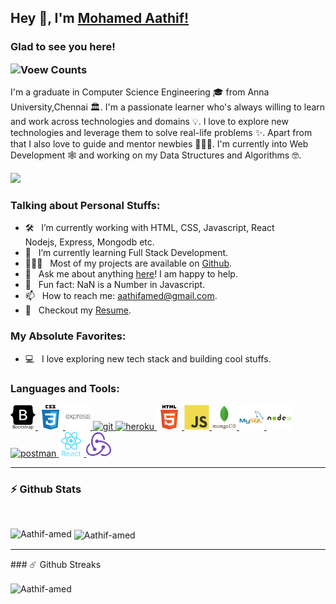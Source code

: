 ## Hey 👋, I'm [Mohamed Aathif!](https://github.com/Aathif-amed/)

<!-- [![Linkedin Badge](https://img.shields.io/badge/-LinkedIn-0e76a8?style=flat-square&logo=Linkedin&logoColor=white)](https://linkedin.com/in/Aathif-amed)
[![Website Badge](https://img.shields.io/badge/Website-3b5998?style=flat-square&logo=google-chrome&logoColor=white)](https://Aathif-amed.github.io/)
[![Twitter Badge](https://img.shields.io/badge/-Twitter-00acee?style=flat-square&logo=Twitter&logoColor=white)](https://twitter.com/Aathif-amed)
[![Instagram Badge](https://img.shields.io/badge/-Instagram-e4405f?style=flat-square&logo=Instagram&logoColor=white)](https://instagram.com/Aathif-amed/)
[![Telegram Badge](https://img.shields.io/badge/-Telegram-0088cc?style=flat-square&logo=Telegram&logoColor=white)](https://t.me/Aathif-amed) -->

### Glad to see you here! &nbsp; <p align="left"> <img src="https://komarev.com/ghpvc/?username=Aathif-amed&label=Profile%20views&color=0e75b6&style=flat" alt="Voew Counts"> </p>

I'm a graduate in Computer Science Engineering 🎓 from Anna University,Chennai 🏛. I'm a passionate learner who's always willing to learn and work across technologies and domains 💡. I love to explore new technologies and leverage them to solve real-life problems ✨. Apart from that I also love to guide and mentor newbies 👨🏻‍💻. I'm currently into Web Development 🕸️ and working on my Data Structures and Algorithms 🤓.





[![](https://gitwar.herokuapp.com/badge?username=Aathif-amed&label=Gitwar%20Profile%20Score&style=for-the-badge&color=0088cc)](https://gitwar.herokuapp.com/)



### Talking about Personal Stuffs:

- 🛠 &nbsp; I’m currently working with HTML, CSS, Javascript, React <br /> Nodejs, Express, Mongodb etc.
- 🚀 &nbsp; I’m currently learning Full Stack Development.
- 👨🏻‍💻 &nbsp; Most of my projects are available on [Github](https://github.com/Aathif-amed).
- 💬 &nbsp; Ask me about anything [here](https://github.com/Aathif-amed/Aathif/issues/2)! I am happy to help.
- 👾 &nbsp; Fun fact: NaN is a Number in Javascript.
- 📫 &nbsp; How to reach me: aathifamed@gmail.com.
- 📝 &nbsp; Checkout my [Resume](https://drive.google.com/file/d/1Tyb80B4JWgBuzYhJkLHuOrKuC9phmZTL/view?usp=sharing).

### My Absolute Favorites:

- 💻 &nbsp; I love exploring new tech stack and building cool stuffs.


### Languages and Tools:
<p align="left"> <a href="https://getbootstrap.com" target="_blank" rel="noreferrer"> <img src="https://raw.githubusercontent.com/devicons/devicon/master/icons/bootstrap/bootstrap-plain-wordmark.svg" alt="bootstrap" width="40" height="40"/> </a> <a href="https://www.w3schools.com/css/" target="_blank" rel="noreferrer"> <img src="https://raw.githubusercontent.com/devicons/devicon/master/icons/css3/css3-original-wordmark.svg" alt="css3" width="40" height="40"/> </a> <a href="https://expressjs.com" target="_blank" rel="noreferrer"> <img src="https://raw.githubusercontent.com/devicons/devicon/master/icons/express/express-original-wordmark.svg" alt="express" width="40" height="40"/> </a> <a href="https://git-scm.com/" target="_blank" rel="noreferrer"> <img src="https://www.vectorlogo.zone/logos/git-scm/git-scm-icon.svg" alt="git" width="40" height="40"/> </a> <a href="https://heroku.com" target="_blank" rel="noreferrer"> <img src="https://www.vectorlogo.zone/logos/heroku/heroku-icon.svg" alt="heroku" width="40" height="40"/> </a> <a href="https://www.w3.org/html/" target="_blank" rel="noreferrer"> <img src="https://raw.githubusercontent.com/devicons/devicon/master/icons/html5/html5-original-wordmark.svg" alt="html5" width="40" height="40"/> </a> <a href="https://developer.mozilla.org/en-US/docs/Web/JavaScript" target="_blank" rel="noreferrer"> <img src="https://raw.githubusercontent.com/devicons/devicon/master/icons/javascript/javascript-original.svg" alt="javascript" width="40" height="40"/> </a> <a href="https://www.mongodb.com/" target="_blank" rel="noreferrer"> <img src="https://raw.githubusercontent.com/devicons/devicon/master/icons/mongodb/mongodb-original-wordmark.svg" alt="mongodb" width="40" height="40"/> </a> <a href="https://www.mysql.com/" target="_blank" rel="noreferrer"> <img src="https://raw.githubusercontent.com/devicons/devicon/master/icons/mysql/mysql-original-wordmark.svg" alt="mysql" width="40" height="40"/> </a> <a href="https://nodejs.org" target="_blank" rel="noreferrer"> <img src="https://raw.githubusercontent.com/devicons/devicon/master/icons/nodejs/nodejs-original-wordmark.svg" alt="nodejs" width="40" height="40"/> </a> <a href="https://postman.com" target="_blank" rel="noreferrer"> <img src="https://www.vectorlogo.zone/logos/getpostman/getpostman-icon.svg" alt="postman" width="40" height="40"/> </a> <a href="https://reactjs.org/" target="_blank" rel="noreferrer"> <img src="https://raw.githubusercontent.com/devicons/devicon/master/icons/react/react-original-wordmark.svg" alt="react" width="40" height="40"/> </a> <a href="https://redux.js.org" target="_blank" rel="noreferrer"> <img src="https://raw.githubusercontent.com/devicons/devicon/master/icons/redux/redux-original.svg" alt="redux" width="40" height="40"/> </a> </p>

<hr>

### ⚡ Github Stats
<br/>
<p><img align="left" src="https://github-readme-stats.vercel.app/api/top-langs?username=Aathif-amed&show_icons=true&locale=en&layout=compact" alt="Aathif-amed" /></p>


<p>&nbsp;<img align="center" src="https://github-readme-stats.vercel.app/api?username=Aathif-amed&show_icons=true&locale=en" alt="Aathif-amed" /></p>

<hr>
### ☄️ Github Streaks
<br/>

<p><img align="center" src="https://github-readme-streak-stats.herokuapp.com/?user=Aathif-amed&" alt="Aathif-amed" /></p>




